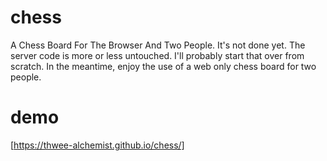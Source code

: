 # chess
A Chess Board For The Browser And Two People. It's not done yet. The server code is more or less untouched. I'll probably start that over from scratch. In the meantime, enjoy the use of a web only chess board for two people.

# demo
[https://thwee-alchemist.github.io/chess/]
